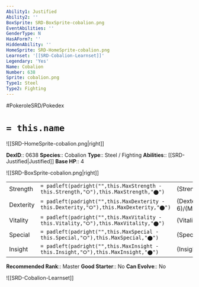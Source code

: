 ```yaml
---
Ability1: Justified
Ability2: ''
BoxSprite: SRD-BoxSprite-cobalion.png
EventAbilities: ''
GenderType: N
HasAForm?: ''
HiddenAbility: ''
HomeSprite: SRD-HomeSprite-cobalion.png
Learnset: '[[SRD-Cobalion-Learnset]]'
Legendary: 'Yes'
Name: Cobalion
Number: 638
Sprite: cobalion.png
Type1: Steel
Type2: Fighting
---
```


#PokeroleSRD/Pokedex

# `= this.name`

![[SRD-HomeSprite-cobalion.png|right]]

**DexID**:: 0638
**Species**:: Cobalion
**Type**:: Steel / Fighting
**Abilities**:: [[SRD-Justified|Justified]]
**Base HP**:: 4

![[SRD-BoxSprite-cobalion.png|right]]

|           |                                                                                        |                                          |
| --------- | -------------------------------------------------------------------------------------- | ---------------------------------------- |
| Strength  | `= padleft(padright("",this.MaxStrength - this.Strength,"⭘"),this.MaxStrength,"⬤")`    | (Strength::5)/(MaxStrength::5)   |
| Dexterity | `= padleft(padright("",this.MaxDexterity - this.Dexterity,"⭘"),this.MaxDexterity,"⬤")` | (Dexterity:: 6)/(MaxDexterity::6) |
| Vitality  | `= padleft(padright("",this.MaxVitality - this.Vitality,"⭘"),this.MaxVitality,"⬤")`    | (Vitality::7)/(MaxVitality::7)   |
| Special   | `= padleft(padright("",this.MaxSpecial - this.Special,"⭘"),this.MaxSpecial,"⬤")`       | (Special::5)/(MaxSpecial::5)     |
| Insight   | `= padleft(padright("",this.MaxInsight - this.Insight,"⭘"),this.MaxInsight,"⬤")`       | (Insight::5)/(MaxInsight::5)     |

**Recommended Rank**:: Master
**Good Starter**:: No
**Can Evolve**:: No

![[SRD-Cobalion-Learnset]]